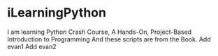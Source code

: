# iLearningPython
I am learning Python Crash Course, A Hands-On, Project-Based Introduction to Programming
And these scripts are from the Book.
Add evan1
Add evan2
